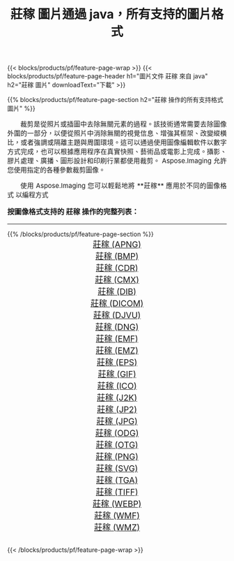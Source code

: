 ﻿---
title: 莊稼 圖片通過 java，所有支持的圖片格式 
weight: 3920
url: /zh-hant/java/crop/ 
lang: zh-hant
langdirlevel: 2
locales: zh-hans,ja,it,ru,de,es,fr,nl,id,lt,pl,pt,vi,tr,ko,zh-hant,ar,hi,th,sv,cs,uk,he
description: 使用 Aspose.Imaging 你可以輕鬆地通過 java 獲取 莊稼 圖像
---

{{< blocks/products/pf/feature-page-wrap >}}
{{< blocks/products/pf/feature-page-header h1="圖片文件 莊稼 來自 java" h2="莊稼 圖片" downloadText="下載" >}}


{{% blocks/products/pf/feature-page-section  h2="莊稼 操作的所有支持格式 圖片" %}}
<p align="justify" style="text-indent:2em;font-size:15px;">
裁剪是從照片或插圖中去除無關元素的過程。該技術通常需要去除圖像外圍的一部分，以便從照片中消除無關的視覺信息、增強其框架、改變縱橫比，或者強調或隔離主題與周圍環境。這可以通過使用圖像編輯軟件以數字方式完成，也可以根據應用程序在真實快照、藝術品或電影上完成。攝影、膠片處理、廣播、圖形設計和印刷行業都使用裁剪。 Aspose.Imaging 允許您使用指定的各種參數裁剪圖像。
</p>
<p align="justify" style="text-indent:2em;font-size:15px;">
使用 Aspose.Imaging 您可以輕鬆地將 **莊稼** 應用於不同的圖像格式 以編程方式
</p>
<h3 style="margin-top:16px;">
按圖像格式支持的 莊稼 操作的完整列表：
</h3>
<hr/>
{{% /blocks/products/pf/feature-page-section %}}
<div class="container-fluid productfamilypage bg-gray">
    <div class="convertypes bg-gray agp-content section">
        <div class="container">
		<div class="row other-converters" style="gap: 10px;font-size: 19px;text-align:center;">
		    <div class='col-md-3 other-converter remove-lp remove-rp'><a href="/imaging/zh-hant/java/crop/apng/" style="padding:15px;">莊稼 (APNG)</a></div><div class='col-md-3 other-converter remove-lp remove-rp'><a href="/imaging/zh-hant/java/crop/bmp/" style="padding:15px;">莊稼 (BMP)</a></div><div class='col-md-3 other-converter remove-lp remove-rp'><a href="/imaging/zh-hant/java/crop/cdr/" style="padding:15px;">莊稼 (CDR)</a></div><div class='col-md-3 other-converter remove-lp remove-rp'><a href="/imaging/zh-hant/java/crop/cmx/" style="padding:15px;">莊稼 (CMX)</a></div><div class='col-md-3 other-converter remove-lp remove-rp'><a href="/imaging/zh-hant/java/crop/dib/" style="padding:15px;">莊稼 (DIB)</a></div><div class='col-md-3 other-converter remove-lp remove-rp'><a href="/imaging/zh-hant/java/crop/dicom/" style="padding:15px;">莊稼 (DICOM)</a></div><div class='col-md-3 other-converter remove-lp remove-rp'><a href="/imaging/zh-hant/java/crop/djvu/" style="padding:15px;">莊稼 (DJVU)</a></div><div class='col-md-3 other-converter remove-lp remove-rp'><a href="/imaging/zh-hant/java/crop/dng/" style="padding:15px;">莊稼 (DNG)</a></div><div class='col-md-3 other-converter remove-lp remove-rp'><a href="/imaging/zh-hant/java/crop/emf/" style="padding:15px;">莊稼 (EMF)</a></div><div class='col-md-3 other-converter remove-lp remove-rp'><a href="/imaging/zh-hant/java/crop/emz/" style="padding:15px;">莊稼 (EMZ)</a></div><div class='col-md-3 other-converter remove-lp remove-rp'><a href="/imaging/zh-hant/java/crop/eps/" style="padding:15px;">莊稼 (EPS)</a></div><div class='col-md-3 other-converter remove-lp remove-rp'><a href="/imaging/zh-hant/java/crop/gif/" style="padding:15px;">莊稼 (GIF)</a></div><div class='col-md-3 other-converter remove-lp remove-rp'><a href="/imaging/zh-hant/java/crop/ico/" style="padding:15px;">莊稼 (ICO)</a></div><div class='col-md-3 other-converter remove-lp remove-rp'><a href="/imaging/zh-hant/java/crop/j2k/" style="padding:15px;">莊稼 (J2K)</a></div><div class='col-md-3 other-converter remove-lp remove-rp'><a href="/imaging/zh-hant/java/crop/jp2/" style="padding:15px;">莊稼 (JP2)</a></div><div class='col-md-3 other-converter remove-lp remove-rp'><a href="/imaging/zh-hant/java/crop/jpg/" style="padding:15px;">莊稼 (JPG)</a></div><div class='col-md-3 other-converter remove-lp remove-rp'><a href="/imaging/zh-hant/java/crop/odg/" style="padding:15px;">莊稼 (ODG)</a></div><div class='col-md-3 other-converter remove-lp remove-rp'><a href="/imaging/zh-hant/java/crop/otg/" style="padding:15px;">莊稼 (OTG)</a></div><div class='col-md-3 other-converter remove-lp remove-rp'><a href="/imaging/zh-hant/java/crop/png/" style="padding:15px;">莊稼 (PNG)</a></div><div class='col-md-3 other-converter remove-lp remove-rp'><a href="/imaging/zh-hant/java/crop/svg/" style="padding:15px;">莊稼 (SVG)</a></div><div class='col-md-3 other-converter remove-lp remove-rp'><a href="/imaging/zh-hant/java/crop/tga/" style="padding:15px;">莊稼 (TGA)</a></div><div class='col-md-3 other-converter remove-lp remove-rp'><a href="/imaging/zh-hant/java/crop/tiff/" style="padding:15px;">莊稼 (TIFF)</a></div><div class='col-md-3 other-converter remove-lp remove-rp'><a href="/imaging/zh-hant/java/crop/webp/" style="padding:15px;">莊稼 (WEBP)</a></div><div class='col-md-3 other-converter remove-lp remove-rp'><a href="/imaging/zh-hant/java/crop/wmf/" style="padding:15px;">莊稼 (WMF)</a></div><div class='col-md-3 other-converter remove-lp remove-rp'><a href="/imaging/zh-hant/java/crop/wmz/" style="padding:15px;">莊稼 (WMZ)</a></div>
                </div>
        </div>
    </div>
</div>
<br/>

{{< /blocks/products/pf/feature-page-wrap >}}
